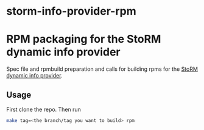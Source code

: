 storm-info-provider-rpm
=======================

# RPM packaging for the StoRM dynamic info provider 

Spec file and rpmbuild preparation and calls for building rpms for the [StoRM dynamic info provider](https://github.com/italiangrid/storm-info-provider).

## Usage

First clone the repo. Then run

```bash
make tag=<the branch/tag you want to build> rpm
```

